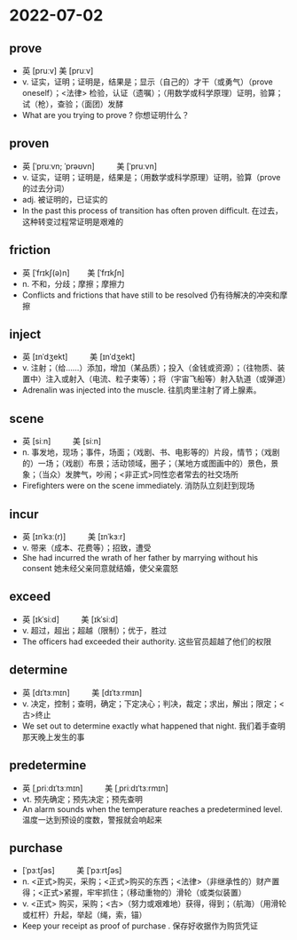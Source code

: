# 2022-07-02
  
## prove
- 英  [pruːv]    美  [pruːv]
- v. 证实，证明；证明是，结果是；显示（自己的）才干（或勇气）（prove oneself）；<法律> 检验，认证（遗嘱）；（用数学或科学原理）证明，验算；试（枪），查验；（面团）发酵
- What are you trying to prove ? 你想证明什么？

## proven
- 英  [ˈpruːvn; ˈprəʊvn] 　 　 美  [ˈpruːvn] 　 　　
- v. 证实，证明；证明是，结果是；（用数学或科学原理）证明，验算（prove 的过去分词）
- adj. 被证明的，已证实的
- In the past this process of transition has often proven difficult. 在过去，这种转变过程常证明是艰难的

## friction
- 英  [ˈfrɪkʃ(ə)n]　 　美  [ˈfrɪkʃn]　 　 　
- n. 不和，分歧；摩擦；摩擦力
- Conflicts and frictions that have still to be resolved 仍有待解决的冲突和摩擦

## inject
- 英  [ɪnˈdʒekt] 　 　 美  [ɪnˈdʒekt] 　 　 　
- v. 注射；（给……）添加，增加（某品质）；投入（金钱或资源）；（往物质、装置中）注入或射入（电流、粒子束等）；将（宇宙飞船等）射入轨道（或弹道）
- Adrenalin was injected into the muscle. 往肌肉里注射了肾上腺素。

## scene
- 英  [siːn] 　 　 美  [siːn] 　 　 　　
- n. 事发地，现场；事件，场面；（戏剧、书、电影等的）片段，情节；（戏剧的）一场；（戏剧）布景；活动领域，圈子；（某地方或图画中的）景色，景象；（当众）发脾气，吵闹；<非正式>同性恋者常去的社交场所
- Firefighters were on the scene immediately. 消防队立刻赶到现场

## incur
- 英  [ɪnˈkɜː(r)] 　 　 美  [ɪnˈkɜːr] 　 　 　
- v. 带来（成本、花费等）；招致，遭受
- She had incurred the wrath of her father by marrying without his consent 她未经父亲同意就结婚，使父亲震怒

## exceed
- 英  [ɪkˈsiːd] 　 　 美  [ɪkˈsiːd] 　 　　 　 　 　
- v. 超过，超出；超越（限制）；优于，胜过
- The officers had exceeded their authority. 这些官员超越了他们的权限

## determine
- 英  [dɪˈtɜːmɪn] 　 　 美  [dɪˈtɜːrmɪn] 　 　　 　　
- v. 决定，控制；查明，确定；下定决心；判决，裁定；求出，解出；限定；<古>终止
- We set out to determine exactly what happened that night. 我们着手查明那天晚上发生的事

## predetermine
- 英  [ˌpriːdɪˈtɜːmɪn] 　 　 美  [ˌpriːdɪˈtɜːrmɪn] 　 　　 　  　
- vt. 预先确定；预先决定；预先查明
- An alarm sounds when the temperature reaches a predetermined level. 温度一达到预设的度数，警报就会响起来

## purchase
- [ˈpɜːtʃəs] 　 　 美  [ˈpɜːrtʃəs] 　 　　 　　 　
- n. <正式>购买，采购；<正式>购买的东西；<法律>（非继承性的）财产置得；<正式>紧握，牢牢抓住；（移动重物的）滑轮（或类似装置）
- v. <正式> 购买，采购；<古>（努力或艰难地）获得，得到；（航海）（用滑轮或杠杆）升起，举起（绳，索，锚）
- Keep your receipt as proof of purchase . 保存好收据作为购货凭证
